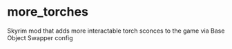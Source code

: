# more_torches
Skyrim mod that adds more interactable torch sconces to the game via Base Object Swapper config
